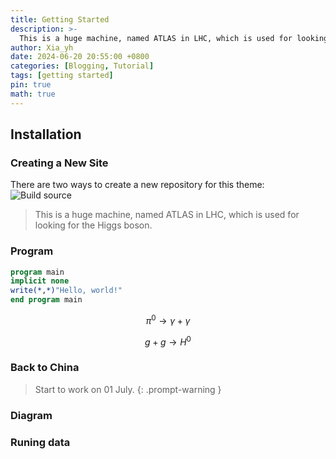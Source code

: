```yaml
---
title: Getting Started
description: >-
  This is a huge machine, named ATLAS in LHC, which is used for looking for the Higgs boson.
author: Xia_yh
date: 2024-06-20 20:55:00 +0800
categories: [Blogging, Tutorial]
tags: [getting started]
pin: true
math: true
---
```


## Installation

### Creating a New Site

There are two ways to create a new repository for this theme:
![Build source](/Figs/LHC.jpg)
> This is a huge machine, named ATLAS in LHC, which is used for looking for the Higgs boson.

### Program
```fortran
program main
implicit none
write(*,*)"Hello, world!"
end program main
```

$$
\pi^0 \rightarrow \gamma+\gamma
$$

$$
g+g \rightarrow H^0
$$

### Back to China
>Start to work on 01 July.
{: .prompt-warning }

### Diagram

### Runing data
<div class="strava-embed-placeholder" data-embed-type="activity" data-embed-id="11813663580" data-style="standard"></div><script src="https://strava-embeds.com/embed.js"></script>

